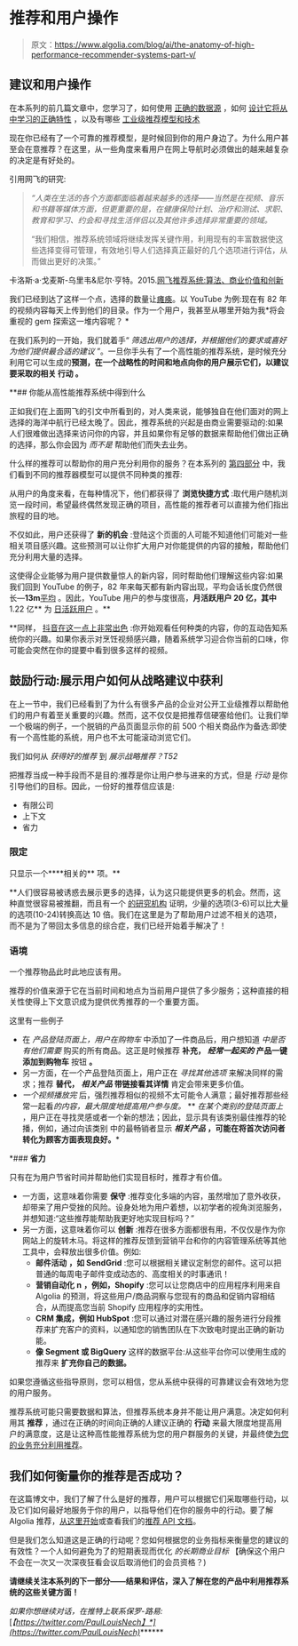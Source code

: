 # 推荐和用户操作

> 原文：<https://www.algolia.com/blog/ai/the-anatomy-of-high-performance-recommender-systems-part-v/>

## 建议和用户操作

在本系列的前几篇文章中，您学习了[](https://www.algolia.com/blog/ai/the-anatomy-of-high-performance-recommender-systems-part-1/)，如何使用 [正确的数据源](https://www.algolia.com/blog/ai/the-anatomy-of-high-performance-recommender-systems-part-2/) ，如何 [设计它将从中学习的正确特性](https://www.algolia.com/blog/ai/the-anatomy-of-high-performance-recommender-systems-part-3/) ，以及有哪些 [工业级推荐模型和技术](https://www.algolia.com/blog/ai/the-anatomy-of-high-performance-recommender-systems-part-iv/)

现在你已经有了一个可靠的推荐模型，是时候回到你的用户身边了。为什么用户甚至会在意推荐？在这里，从一些角度来看用户在网上导航时必须做出的越来越复杂的决定是有好处的。

引用网飞的研究:

> *“人类在生活的各个方面都面临着越来越多的选择——当然是在视频、音乐和书籍等媒体方面，但更重要的是，在健康保险计划、治疗和测试、求职、教育和学习、约会和寻找生活伴侣以及其他许多选择非常重要的领域。*
> 
> “我们相信，推荐系统领域将继续发挥关键作用，利用现有的丰富数据使这些选择变得可管理，有效地引导人们选择真正最好的几个选项进行评估，从而做出更好的决策。”

卡洛斯·a·戈麦斯-乌里韦&尼尔·亨特。2015.[网飞推荐系统:算法、商业价值和创新](https://doi.org/10.1145/2843948)

我们已经到达了这样一个点，选择的数量让[瘫痪](https://www.ted.com/talks/malcolm_gladwell_choice_happiness_and_spaghetti_sauce)。以 YouTube 为例:现在有 82 年的视频内容每天上传到他们的目录。作为一个用户，我甚至从哪里开始为我*将会重视的 gem 探索这一堆内容呢？
*

在我们系列的一开始，我们就着手“ *筛选出用户的选择，并根据他们的要求或喜好为他们提供最合适的建议* ”。一旦你手头有了一个高性能的推荐系统，是时候充分利用它可以生成的**预测，在一个战略性的时间和地点向你的用户展示它们，以建议要采取的相关 **行动** 。**

 **## [](#what-you-can-get-from-a-high-performance-recommender-system)你能从高性能推荐系统中得到什么

正如我们在上面网飞的引文中所看到的，对人类来说，能够独自在他们面对的网上选择的海洋中航行已经太晚了。因此，推荐系统的兴起是由商业需要驱动的:如果人们很难做出选择来访问你的内容，并且如果你有足够的数据来帮助他们做出正确的选择，那么你会因为 *而不是* 帮助他们而失去业务。

什么样的推荐可以帮助你的用户充分利用你的服务？在本系列的 [第四部分](https://www.algolia.com/blog/ai/the-anatomy-of-high-performance-recommender-systems-part-iv/) 中，我们看到不同的推荐器模型可以提供不同种类的推荐:

从用户的角度来看，在每种情况下，他们都获得了 **浏览快捷方式** :取代用户随机浏览一段时间，希望最终偶然发现正确的项目，高性能的推荐者可以直接为他们指出旅程的目的地。

不仅如此，用户还获得了 **新的机会** :登陆这个页面的人可能不知道他们可能对一些相关项目感兴趣。这些预测可以让你扩大用户对你能提供的内容的接触，帮助他们充分利用大量的选择。

这使得企业能够为用户提供数量惊人的新内容，同时帮助他们理解这些内容:如果我们回到 YouTube 的例子，82 年来每天都有新内容出现，平均会话长度仍然很长—**13m**[平均](https://www.statista.com/statistics/910910/us-most-popular-us-video-streaming-services-session-duration/) 。因此，YouTube 用户的参与度很高，**月活跃用户 20 亿，其中**1.22 亿** 为 [日活跃用户](https://backlinko.com/youtube-users#monthly-active-users) 。**

 **同样， [抖音在这一点上非常出色](https://www.wsj.com/video/series/inside-tiktoks-highly-secretive-algorithm/investigation-how-tiktok-algorithm-figures-out-your-deepest-desires/) :你开始观看任何种类的内容，你的互动告知系统你的兴趣。如果你表示对烹饪视频感兴趣，随着系统学习迎合你当前的口味，你可能会突然在你的提要中看到很多这样的视频。

## [](#encouraging-actions-showing-how-users-can-profit-from-strategic-recommendations)鼓励行动:展示用户如何从战略建议中获利

在上一节中，我们已经看到了为什么有很多产品的企业对公开工业级推荐以帮助他们的用户有着至关重要的兴趣。然而，这不仅仅是把推荐信硬塞给他们。让我们举一个极端的例子，一个脱销的产品页面显示你的前 500 个相关商品作为备选:即使有一个高性能的系统，用户也不太可能滚动浏览它们。

我们如何从 *获得好的推荐* 到 *展示战略推荐？T52*

把推荐当成一种手段而不是目的:推荐是你让用户参与进来的方式，但是 *行动* 是你引导他们的目标。因此，一份好的推荐信应该是:

*   有限公司
*   上下文
*   省力

### [](#limited)**限定**

只显示一个****相关的** 项。**

 **人们很容易被诱惑去展示更多的选择，认为这只能提供更多的机会。然而，这种直觉很容易被[](https://en.wikipedia.org/wiki/Analysis_paralysis)推翻，而且有一个 [的研究机构](https://faculty.washington.edu/jdb/345/345%20Articles/Iyengar%20%26%20Lepper%20(2000).pdf) 证明，少量的选项(3-6)可以比大量的选项(10-24)转换高达 10 倍。我们在这里是为了帮助用户过滤不相关的选项，而不是为了带回太多信息的综合症，我们已经开始着手解决了！

### [](#contextual)**语境**

一个推荐物品此时此地应该有用。

推荐的价值来源于它在当前时间和地点为当前用户提供了多少服务；这种直接的相关性使得上下文意识成为提供优秀推荐的一个重要方面。

这里有一些例子

*   在 *产品登陆页面上，用户在购物车* 中添加了一件商品后，用户想知道 *中是否有他们需要* 购买的所有商品。这正是时候推荐 **补充，** ***经常一起买的*** **产品一键添加到购物车** 按钮 **。**
*   另一方面，在一个产品登陆页面上，用户正在 *寻找其他选项* 来解决同样的需求；推荐 **替代，** ***相关产品*** **带链接看其详情** 肯定会带来更多价值。
*   *一个视频播放完* 后，强烈推荐相似的视频不太可能令人满意；最好推荐那些经常一起看*的内容，最大限度地提高用户参与度。*
**   *在某个类别的登陆页面上* ，用户正在寻找灵感或者一个新的想法；因此，显示具有该类别最佳推荐的轮播，例如，通过向该类别 中的最畅销者显示 ***相关产品*** **，可能在将首次访问者转化为顾客方面表现良好。***

 *### [](#effort-saving)**省力**

只有在为用户节省时间并帮助他们实现目标时，推荐才有价值。

*   一方面，这意味着你需要 **保守** :推荐变化多端的内容，虽然增加了意外收获，却带来了用户受挫的风险。设身处地为用户着想，以初学者的视角浏览服务，并想知道:“这些推荐能帮助我更好地实现目标吗？”
*   另一方面，这意味着你可以 **创新** :推荐在很多方面都很有用，不仅仅是作为你网站上的旋转木马。将这样的推荐反馈到营销平台和你的内容管理系统等其他工具中，会释放出很多价值。例如:
    *   **邮件活动** **，如 SendGrid** :您可以根据相关建议定制您的邮件。这可以把普通的每周电子邮件变成动态的、高度相关的时事通讯！
    *   **营销自动化** **n** **，例如，Shopify** :您可以让您商店中的应用程序利用来自 Algolia 的预测，将这些用户/商品洞察与您现有的商品和促销内容相结合，从而提高您当前 Shopify 应用程序的实用性。
    *   **CRM 集成，例如 HubSpot** :您可以通过对潜在感兴趣的服务进行分段推荐来扩充客户的资料，以通知您的销售团队在下次致电时提出正确的新功能。
    *   **像 Segment 或 BigQuery** 这样的数据平台:从这些平台你可以使用生成的推荐来 **扩充你自己的数据。**

如果您遵循这些指导原则，您可以相信，您从系统中获得的可靠建议会有效地为您的用户服务。

推荐系统可能只需要数据和算法，但推荐系统本身并不能让用户满意。决定如何利用其 **推荐** ，通过在正确的时间向正确的人建议正确的 **行动** 来最大限度地提高用户的满意度，这是让这种高性能推荐系统为您的用户群服务的关键，并最终使[为您的业务充分利用推荐](https://www.algolia.com/blog/product/introducing-algolia-recommend-the-next-best-way-for-developers-to-increase-revenue/)。

## [](#how-do-we-measure-the-success-of-your-recommendations)我们如何衡量你的推荐是否成功？

在这篇博文中，我们了解了什么是好的推荐，用户可以根据它们采取哪些行动，以及它们如何最好地服务于你的用户，以指导他们在你的服务中的行动。要了解 Algolia 推荐，[从这里开始](https://www.algolia.com/products/recommendations/)或查看我们的[推荐 API 文档](https://www.algolia.com/doc/guides/algolia-recommend/overview/)。

但是我们怎么知道这是正确的行动呢？您如何根据您的业务指标来衡量您的建议的有效性？一个人如何避免为了的短期表现而优化 *的长期商业目标* 【确保这个用户不会在一次又一次深夜狂看会议后取消他们的会员资格？)

**请继续关注本系列的下一部分——结果和评估，深入了解在您的产品中利用推荐系统的这些关键方面！**

*如果你想继续对话，在推特上联系保罗-路易:*[*【https://twitter.com/PaulLouisNech】*](https://twitter.com/PaulLouisNech)*******